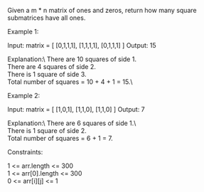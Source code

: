Given a m * n matrix of ones and zeros, return how many square submatrices have all ones.

 
Example 1:

Input: matrix =
[
  [0,1,1,1],
  [1,1,1,1],
  [0,1,1,1]
]
Output: 15

Explanation:\ 
There are 10 squares of side 1.\
There are 4 squares of side 2.\
There is  1 square of side 3.\
Total number of squares = 10 + 4 + 1 = 15.\

Example 2:

Input: matrix = 
[
  [1,0,1],
  [1,1,0],
  [1,1,0]
]
Output: 7

Explanation:\ 
There are 6 squares of side 1.\  
There is 1 square of side 2.\
Total number of squares = 6 + 1 = 7.
 

Constraints:

1 <= arr.length <= 300\
1 <= arr[0].length <= 300\
0 <= arr[i][j] <= 1
